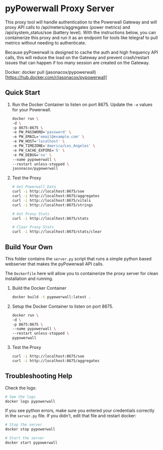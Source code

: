 # pyPowerwall Proxy Server

This proxy tool will handle authentication to the Powerwall Gateway and will proxy API calls to /api/meters/aggregates (power metrics) and /api/system_status/soe (battery level). With the instructions below, you can containerize this proxy and run it as an endpoint for tools like telegraf to pull metrics without needing to authenticate.

Because pyPowerwall is designed to cache the auth and high frequency API calls, this will reduce the load on the Gateway and prevent crash/restart issues that can happen if too many session are created on the Gateway.

Docker: docker pull (jasonacox/pypowerwall)[https://hub.docker.com/r/jasonacox/pypowerwall]

## Quick Start

1. Run the Docker Container to listen on port 8675. Update the `-e` values for your Powerwall.

    ```bash
    docker run \
    -d \
    -p 8675:8675 \
    -e PW_PASSWORD='password' \
    -e PW_EMAIL='email@example.com' \
    -e PW_HOST='localhost' \
    -e PW_TIMEZONE='America/Los_Angeles' \
    -e PW_CACHE_EXPIRE='5' \
    -e PW_DEBUG='no' \
    --name pypowerwall \
    --restart unless-stopped \
    jasonacox/pypowerwall
    ```

2. Test the Proxy

    ```bash
    # Get Powerwall Data
    curl -i http://localhost:8675/soe
    curl -i http://localhost:8675/aggregates
    curl -i http://localhost:8675/vitals
    curl -i http://localhost:8675/strings

    # Get Proxy Stats
    curl -i http://localhost:8675/stats

    # Clear Proxy Stats
    curl -i http://localhost:8675/stats/clear
    ```

## Build Your Own

This folder contains the `server.py` script that runs a simple python based webserver that makes the pyPowerwall API calls.  

The `Dockerfile` here will allow you to containerize the proxy server for clean installation and running.

1. Build the Docker Container

    ```bash
    docker build -t pypowerwall:latest .
    ```

2. Setup the Docker Container to listen on port 8675.

    ```bash
    docker run \
    -d \
    -p 8675:8675 \
    --name pypowerwall \
    --restart unless-stopped \
    pypowerwall
    ```

3. Test the Proxy

    ```bash
    curl -i http://localhost:8675/soe
    curl -i http://localhost:8675/aggregates
    ```

## Troubleshooting Help

Check the logs: 

```bash
# See the logs
docker logs pypowerwall
```

If you see python errors, make sure you entered your credentials correctly in the `server.py` file.  If you didn't, edit that file and restart docker:

```bash
# Stop the server
docker stop pypowerwall

# Start the server
docker start pypowerwall
```
